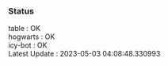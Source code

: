 ### Status


table : OK  
hogwarts : OK  
icy-bot : OK  
Latest Update : 2023-05-03 04:08:48.330993
